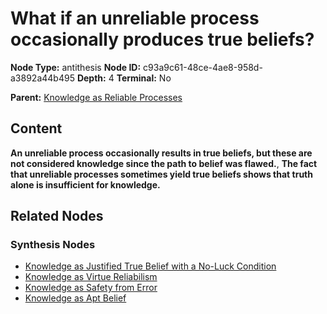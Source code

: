 # What if an unreliable process occasionally produces true beliefs?

**Node Type:** antithesis
**Node ID:** c93a9c61-48ce-4ae8-958d-a3892a44b495
**Depth:** 4
**Terminal:** No

**Parent:** [Knowledge as Reliable Processes](knowledge-as-reliable-processes-synthesis-62cb261b-3b77-4cfa-bf85-4537b7116055.md)

## Content

**An unreliable process occasionally results in true beliefs, but these are not considered knowledge since the path to belief was flawed.**, **The fact that unreliable processes sometimes yield true beliefs shows that truth alone is insufficient for knowledge.**

## Related Nodes

### Synthesis Nodes

- [Knowledge as Justified True Belief with a No-Luck Condition](knowledge-as-justified-true-belief-with-a-no-luck-condition-synthesis-fad1fb53-9841-4f8c-ba69-67d76a545e75.md)
- [Knowledge as Virtue Reliabilism](knowledge-as-virtue-reliabilism-synthesis-7dff63ac-1867-4543-8667-9021f0311ab6.md)
- [Knowledge as Safety from Error](knowledge-as-safety-from-error-synthesis-b1714ae9-e1cc-435f-9ad8-aedf20dcf190.md)
- [Knowledge as Apt Belief](knowledge-as-apt-belief-synthesis-fc319303-f4bd-46e1-a389-ea99b9397060.md)
